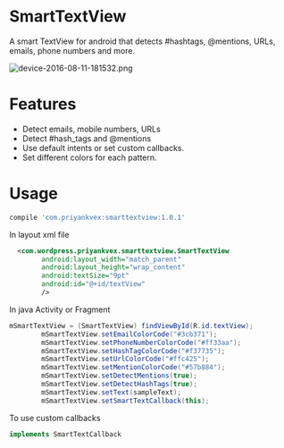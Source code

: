 # SmartTextView
A smart TextView for android that detects #hashtags, @mentions, URLs, emails, phone numbers and more.


![device-2016-08-11-181532.png](https://s10.postimg.org/wvsifbftl/device_2016_08_11_181532.png)

<h1>Features</h1>

<ul>
  <li>Detect emails, mobile numbers, URLs</li>
  <li>Detect #hash_tags and @mentions</li>
  <li>Use default intents or set custom callbacks.</li>
  <li>Set different colors for each pattern.</li>
</ul>


<h1>Usage</h1>

```gradle
compile 'com.priyankvex:smarttextview:1.0.1'
```

In layout xml file 

```xml
  <com.wordpress.priyankvex.smarttextview.SmartTextView
        android:layout_width="match_parent"
        android:layout_height="wrap_content"
        android:textSize="9pt"
        android:id="@+id/textView"
        />
```

In java Activity or Fragment

```java
mSmartTextView = (SmartTextView) findViewById(R.id.textView);
        mSmartTextView.setEmailColorCode("#3cb371");
        mSmartTextView.setPhoneNumberColorCode("#ff33aa");
        mSmartTextView.setHashTagColorCode("#f37735");
        mSmartTextView.setUrlColorCode("#ffc425");
        mSmartTextView.setMentionColorCode("#57b884");
        mSmartTextView.setDetectMentions(true);
        mSmartTextView.setDetectHashTags(true);
        mSmartTextView.setText(sampleText);
        mSmartTextView.setSmartTextCallback(this);
```

To use custom callbacks

```java
implements SmartTextCallback
```
